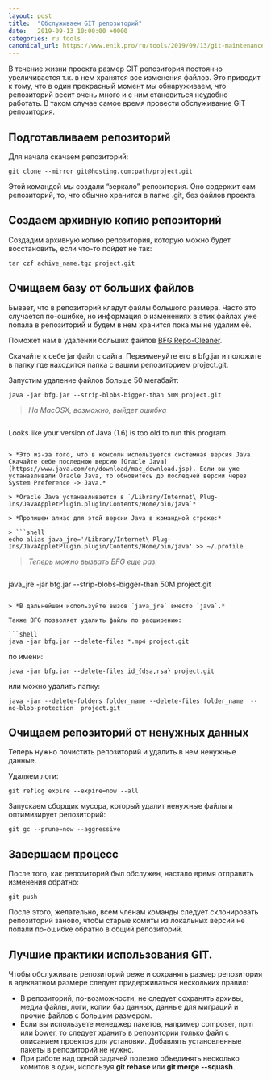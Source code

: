 ```yaml
---
layout: post
title:  "Обслуживаем GIT репозиторий"
date:   2019-09-13 10:00:00 +0000
categories: ru tools
canonical_url: https://www.enik.pro/ru/tools/2019/09/13/git-maintenance.html
---
```

В течение жизни проекта размер GIT репозитория постоянно увеличивается т.к. в нем хранятся все изменения файлов. Это приводит к тому, что в один прекрасный момент мы обнаруживаем, что репозиторий весит очень много и с ним становиться неудобно работать. В таком случае самое время провести обслуживание GIT репозитория.

## Подготавливаем репозиторий

Для начала скачаем репозиторий:

```shell
git clone --mirror git@hosting.com:path/project.git
```

Этой командой мы создали “зеркало” репозитория. Оно содержит сам репозиторий, то, что обычно хранится в папке .git, без файлов проекта.

## Создаем архивную копию репозиторий

Создадим архивную копию репозитория, которую можно будет восстановить, если что-то пойдет не так:

```shell
tar czf achive_name.tgz project.git
```

## Очищаем базу от больших файлов

Бывает, что в репозиторий кладут файлы большого размера. Часто это случается по-ошибке, но информация о изменениях в этих файлах уже попала в репозиторий и будем в нем хранится пока мы не удалим её.

Поможет нам в удалении больших файлов [BFG Repo-Cleaner](https://rtyley.github.io/bfg-repo-cleaner/).

Скачайте к себе jar файл с сайта. Переименуйте его в bfg.jar и положите в папку где находится папка с вашим репозиторием project.git.

Запустим удаление файлов больше 50 мегабайт:

```shell
java -jar bfg.jar --strip-blobs-bigger-than 50M project.git
```

> *На MacOSX, возможно, выйдет ошибка*

> ```
Looks like your version of Java (1.6) is too old to run this program.
```

> *Это из-за того, что в консоли используется системная версия Java. Скачайте себе последнюю версию [Oracle Java](https://www.java.com/en/download/mac_download.jsp). Если вы уже устанавливали Oracle Java, то обновитесь до последней версии через System Preference -> Java.*

> *Oracle Java устанавливается в `/Library/Internet\ Plug-Ins/JavaAppletPlugin.plugin/Contents/Home/bin/java`*

> *Пропишем алиас для этой версии Java в командной строке:*

> ```shell
echo alias java_jre='/Library/Internet\ Plug-Ins/JavaAppletPlugin.plugin/Contents/Home/bin/java' >> ~/.profile
```

> *Теперь можно вызвать BFG еще раз:*

> ```shell
java_jre -jar bfg.jar --strip-blobs-bigger-than 50M project.git
```

> *В дальнейшем используйте вызов `java_jre` вместо `java`.*

Также BFG позволяет удалить файлы по расширению:

```shell
java -jar bfg.jar --delete-files *.mp4 project.git
```

по имени:

```shell
java -jar bfg.jar --delete-files id_{dsa,rsa} project.git
```

или можно удалить папку:

```shell
java -jar --delete-folders folder_name --delete-files folder_name  --no-blob-protection  project.git
```

## Очищаем репозиторий от ненужных данных

Теперь нужно почистить репозиторий и удалить в нем ненужные данные.

Удаляем логи:
```shell
git reflog expire --expire=now --all
```

Запускаем сборщик мусора, который удалит ненужные файлы и оптимизирует репозиторий:
```shell
git gc --prune=now --aggressive
```


## Завершаем процесс
После того, как репозиторий был обслужен, настало время отправить изменения обратно:

```shell
git push
```

После этого, желательно, всем членам команды следует склонировать репозиторий заново, чтобы старые комиты из локальных версий не попали по-ошибке обратно в общий репозиторий.

## Лучшие практики использования GIT.

Чтобы обслуживать репозиторий реже и сохранять размер репозитория в адекватном размере следует придерживаться нескольких правил:

* В репозиторий, по-возможности, не следует сохранять архивы, медиа файлы, логи, копии баз данных, данные для миграций и прочие файлов с большим размером.
* Если вы используете менеджер пакетов, например composer, npm или bower, то следует хранить в репозитории только файл с описанием проектов для установки. Добавлять установленные пакеты в репозиторий не нужно.
* При работе над одной задачей полезно объединять несколько комитов в один, используя **git rebase** или **git merge --squash**.

